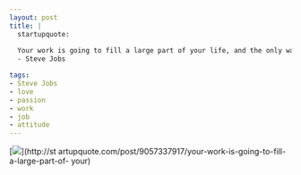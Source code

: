 ```yaml
--- 
layout: post
title: |
  startupquote:
  
  Your work is going to fill a large part of your life, and the only way to be truly satisfied is to do what you believe is great work. And the only way to do great work is to love what you do.
  - Steve Jobs

tags: 
- Steve Jobs
- love
- passion
- work
- job
- attitude
---
```

[![](http://29.media.tumblr.com/tumblr_lq3jujxEMM1qz6pqio1_500.png)](http://st
artupquote.com/post/9057337917/your-work-is-going-to-fill-a-large-part-of-
your)

